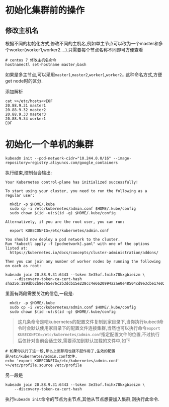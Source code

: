 # 初始化集群前的操作

## 修改主机名

根据不同的初始化方式,修改不同的主机名,例如单主节点可以改为一个master和多个worker(worker1,worker2....).只需要每个节点名称不同即可方便查看

```shell
# centos 7 修改主机名命令
hostnamectl set-hostname master;bash
```

如果是多主节点,可以采用`master1`,`master2`,`worker1`,`worker2`...这种命名方式,方便get node时的区分.

添加解析

```shell
cat >>/etc/hosts<<EOF
20.88.9.31 master1
20.88.9.32 master2
20.88.9.33 master3
20.88.9.34 worker1
EOF
```
# 初始化一个单机的集群

```shell
kubeadm init --pod-network-cidr="10.244.0.0/16" --image-repository=registry.aliyuncs.com/google_containers
```

执行结束,控制台会输出:

```
Your Kubernetes control-plane has initialized successfully!

To start using your cluster, you need to run the following as a regular user:

  mkdir -p $HOME/.kube
  sudo cp -i /etc/kubernetes/admin.conf $HOME/.kube/config
  sudo chown $(id -u):$(id -g) $HOME/.kube/config

Alternatively, if you are the root user, you can run:

  export KUBECONFIG=/etc/kubernetes/admin.conf

You should now deploy a pod network to the cluster.
Run "kubectl apply -f [podnetwork].yaml" with one of the options listed at:
  https://kubernetes.io/docs/concepts/cluster-administration/addons/

Then you can join any number of worker nodes by running the following on each as root:

kubeadm join 20.88.9.31:6443 --token 3e35of.fmihx78kxgbieizm \
	--discovery-token-ca-cert-hash sha256:189db62b8e765e76c2b3dcb15e228cc4e6620994a2ae0e48504cd9e3cbe17e02
```

里面有两段需要关注的信息,一段是:

```shell
  mkdir -p $HOME/.kube
  sudo cp -i /etc/kubernetes/admin.conf $HOME/.kube/config
  sudo chown $(id -u):$(id -g) $HOME/.kube/config
```

> 这几条命令是吧kubernetes的配置文件复制到家目录下,当你执行kubectl命令时会默认使用家目录下的配置文件连接集群,当然也可以执行命令`export KUBECONFIG=/etc/kubernetes/admin.conf`指定配置文件的位置,不过执行后仅针对当前会话生效,需要添加到默认加载的文件中,如下


```shell
# 如果你执行了这一段,那么上面那段也就不起作用了,生效的配置是/etc/kubernetes/admin.conf文件.
echo 'export KUBECONFIG=/etc/kubernetes/admin.conf' >>/etc/profile;source /etc/profile
```

另一段是

```shell
kubeadm join 20.88.9.31:6443 --token 3e35of.fmihx78kxgbieizm \
	--discovery-token-ca-cert-hash
```

执行`kubeadm init`命令的节点为主节点,其他从节点想要加入集群,则执行此命令.
